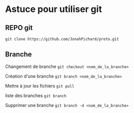 # Astuce pour utiliser git

## REPO git

`git clone https://github.com/JonahPichard/proto.git`

## Branche
Changement de branche
`git checkout <nom_de_la_branche>`

Création d'une branche
`git branch <nom_de_la_branche>`

Mettre à jour les fichiers
`git pull `

liste des branches
`git branch`

Supprimer une branche
`git branch -d <nom_de_la_branche>`

